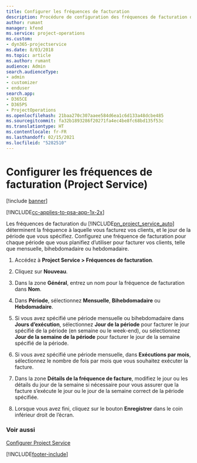 ```yaml
---
title: Configurer les fréquences de facturation
description: Procédure de configuration des fréquences de facturation dans Project Service
author: rumant
manager: kfend
ms.service: project-operations
ms.custom:
- dyn365-projectservice
ms.date: 8/03/2018
ms.topic: article
ms.author: rumant
audience: Admin
search.audienceType:
- admin
- customizer
- enduser
search.app:
- D365CE
- D365PS
- ProjectOperations
ms.openlocfilehash: 21baa270c307aaee584d6ea1c6d133a48dcbe485
ms.sourcegitcommit: fa32b1893286f20271fa4ec4be8fc68bd135f53c
ms.translationtype: HT
ms.contentlocale: fr-FR
ms.lasthandoff: 02/15/2021
ms.locfileid: "5282510"
---
```

# <a name="set-up-invoice-frequencies-project-service"></a>Configurer les fréquences de facturation (Project Service)

[!include [banner](../includes/psa-now-project-operations.md)]

[!INCLUDE[cc-applies-to-psa-app-1x-2x](../includes/cc-applies-to-psa-app-1x-2x.md)]

Les fréquences de facturation du [!INCLUDE[pn_project_service_auto](../includes/pn-project-service-auto.md)] déterminent la fréquence à laquelle vous facturez vos clients, et le jour de la période que vous spécifiez. Configurez une fréquence de facturation pour chaque période que vous planifiez d’utiliser pour facturer vos clients, telle que mensuelle, bihebdomadaire ou hebdomadaire.  
  
1.  Accédez à **Project Service > Fréquences de facturation**.  
  
2.  Cliquez sur **Nouveau**.  
  
3.  Dans la zone **Général**, entrez un nom pour la fréquence de facturation dans **Nom**.  
  
4.  Dans **Période**, sélectionnez **Mensuelle**, **Bihebdomadaire** ou **Hebdomadaire**.  
  
5.  Si vous avez spécifié une période mensuelle ou bihebdomadaire dans **Jours d’exécution**, sélectionnez **Jour de la période** pour facturer le jour spécifié de la période (en semaine ou le week-end), ou sélectionnez **Jour de la semaine de la période** pour facturer le jour de la semaine spécifié de la période.  
  
6.  Si vous avez spécifié une période mensuelle, dans **Exécutions par mois**, sélectionnez le nombre de fois par mois que vous souhaitez exécuter la facture.  
  
7.  Dans la zone **Détails de la fréquence de facture**, modifiez le jour ou les détails du jour de la semaine si nécessaire pour vous assurer que la facture s’exécute le jour ou le jour de la semaine correct de la période spécifiée.  
  
8.  Lorsque vous avez fini, cliquez sur le bouton **Enregistrer** dans le coin inférieur droit de l’écran.  
  
### <a name="see-also"></a>Voir aussi  
 [Configurer Project Service](../psa/configure.md)


[!INCLUDE[footer-include](../includes/footer-banner.md)]